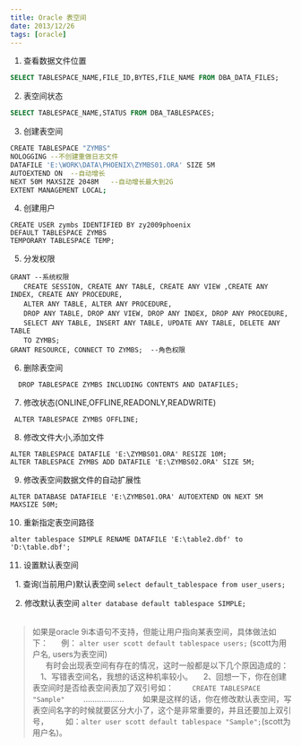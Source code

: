 ```yaml
---
title: Oracle 表空间
date: 2013/12/26
tags: [oracle]
---
```


1. 查看数据文件位置 

```sql
SELECT TABLESPACE_NAME,FILE_ID,BYTES,FILE_NAME FROM DBA_DATA_FILES; 
```

2. 表空间状态 

```sql
SELECT TABLESPACE_NAME,STATUS FROM DBA_TABLESPACES; 
```

3. 创建表空间 

```bash
CREATE TABLESPACE "ZYMBS"  
NOLOGGING --不创建重做日志文件 
DATAFILE 'E:\WORK\DATA\PHOENIX\ZYMBS01.ORA' SIZE 5M  
AUTOEXTEND ON  --自动增长 
NEXT 50M MAXSIZE 2048M   --自动增长最大到2G 
EXTENT MANAGEMENT LOCAL;  
```

4. 创建用户 

```
CREATE USER zymbs IDENTIFIED BY zy2009phoenix 
DEFAULT TABLESPACE ZYMBS 
TEMPORARY TABLESPACE TEMP; 
```

5. 分发权限 
```
GRANT --系统权限 
　　CREATE SESSION, CREATE ANY TABLE, CREATE ANY VIEW ,CREATE ANY INDEX, CREATE ANY PROCEDURE, 
　　ALTER ANY TABLE, ALTER ANY PROCEDURE, 
　　DROP ANY TABLE, DROP ANY VIEW, DROP ANY INDEX, DROP ANY PROCEDURE, 
　　SELECT ANY TABLE, INSERT ANY TABLE, UPDATE ANY TABLE, DELETE ANY TABLE 
　　TO ZYMBS; 
GRANT RESOURCE, CONNECT TO ZYMBS;  --角色权限 
```

6. 删除表空间 
```
  DROP TABLESPACE ZYMBS INCLUDING CONTENTS AND DATAFILES;  
```

7. 修改状态(ONLINE,OFFLINE,READONLY,READWRITE) 
```
 ALTER TABLESPACE ZYMBS OFFLINE; 
```

8. 修改文件大小,添加文件 
```
ALTER TABLESPACE DATAFILE 'E:\ZYMBS01.ORA' RESIZE 10M; 
ALTER TABLESPACE ZYMBS ADD DATAFILE 'E:\ZYMBS02.ORA' SIZE 5M; 
```

9. 修改表空间数据文件的自动扩展性  
```
ALTER DATABASE DATAFIELE 'E:\ZYMBS01.ORA' AUTOEXTEND ON NEXT 5M MAXSIZE 50M;  
```

10. 重新指定表空间路径   
```
alter tablespace SIMPLE RENAME DATAFILE 'E:\table2.dbf' to 'D:\table.dbf';  
```

11. 设置默认表空间  

   1. 查询(当前用户)默认表空间 `select default_tablespace from user_users;`  

   2. 修改默认表空间 `alter database default tablespace SIMPLE;`  
  
> 如果是oracle 9i本语句不支持，但能让用户指向某表空间，具体做法如下：  
      例： `alter user scott default tablespace users;` (scott为用户名, users为表空间)  
  
      有时会出现表空间有存在的情况，这时一般都是以下几个原因造成的：   
     1、写错表空间名，我想的话这种机率较小。  
     2、回想一下，你在创建表空间时是否给表空间表加了双引号如：  
          `CREATE TABLESPACE "Sample"`  
          ………………  
          如果是这样的话，你在修改默认表空间，写表空间名字的时候就要区分大小了，这个是非常重要的，并且还要加上双引号，  
         如：`alter user scott default tablespace "Sample";`(scott为用户名)。  
